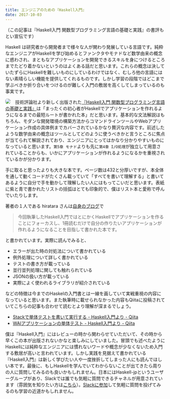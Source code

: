 ```yaml
---
title: エンジニアのための『Haskell入門』
date: 2017-10-03
---
```


（この記事は『Haskell入門 関数型プログラミング言語の基礎と実践』の書評もとい宣伝です）

Haskell は研究者から開発者まで様々な人が関わり発展している言語です。純粋なエンジニアがHaskellを学び始めるとファンクタやモナドなど数学由来の概念に惑わされ、まともなアプリケーションを開発できるスキルを身につけるところまでたどり着かないというのはよくある話だと思います。これらの概念は決していたずらにHaskellを難しいものにしているわけではなく、むしろ他の言語にはない素晴らしい機能を提供してくれるものです。しかし学習の段階ではどこまで学ぶべきか折り合いをつけるのが難しく入門の敷居を高くしてしまっているのも事実です。

<img src="https://i.gyazo.com/70659db6bd3b1fc0b61b38c515f36b86.png" align="left" style="margin-right: 15px; border-radius: 5px;"/>

技術評論社より新しく出版された[『Haskell入門 関数型プログラミング言語の基礎と実践』](https://www.amazon.co.jp/dp/4774192376)は「まったくの初心者がHaskellでアプリケーションを作れるようになるまでの最短ルートが書かれた本」だと思います。基本的な文法解説はもちろん、モダンな開発環境の構築方法からコマンドラインツールやWebアプリケーション作成の具体例までカバーされているかなり贅沢な内容です。前述したような数学由来の概念はツールとしてどのように使うべきかと言うところに焦点が当てられて解説されており、エンジニアにとってはかなり分かりやすいものになっていると思います。`第5章 モナド`よりも先に`第4章 I/O処理`が独立して用意されていることからも、いかにアプリケーションが作れるようになるかを重視されているかが分かります。

手に取ると思ったよりも大きな本です。ページ数は432と分厚いですが、本全体を通して動くコードがたくさん載っていて「すべてを書いて理解する」と書いてあるように自分で手を動かして理解したい人にはもってこいだと思います。表紙に紫と青で書かれたリストの括弧はとても印象的で、僕はリスト本と愛称で呼んでいたりします。

著者の１人である hiratara さんは[自身のブログ](http://hiratara.hatenadiary.jp/entry/2017/09/17/104015)で

> 今回執筆したHaskell入門ではとにかくHaskellでアプリケーションを作ることにフォーカスし、1冊読むだけで自分の作りたいアプリケーションが作れるようになることを目指して書かれた本です。

と書かれています。実際に読んでみると、

- エラーが出た時の対処法について書かれている
- 例外処理について詳しく書かれている
- テストの書き方が載っている
- 並行並列処理に関しても触れられている
- JSONの扱い方が載っている
- 実際によく使われるライブラリが紹介されている

などの特徴は今までのHaskelの入門書とは一線を画していて実戦重視の内容になっていると思います。また執筆時に載せられなかった内容もQiitaに投稿されていてこちらの記事も合わせて読むとより理解が深まるでしょう。

- [Stackで単体テストを書いて実行する - Haskell入門より - Qiita](https://qiita.com/hiratara/items/378e14b5d200fb8838fd)
- [WAIアプリケーションの単体テスト - Haskell入門より - Qiita](https://qiita.com/hiratara/items/4309484f942043fe4a17)

僕は『Haskell入門』にはレビューの時から関わらせていただいて、その時から早くこの本が出版されないかなと楽しみにしていました。冒頭でも述べたようにHaskellには純粋なエンジニアには慣れないワードや概念が少なくないため入門する敷居が高いと言われています。しかし実践を見据えて書かれている『Haskell入門』は新しく学びたい人や一度挫折してしまった人にも読んでほしい本です。最後に、もしHaskellを学んでいてわからないことが出てきたら周りの人に質問してみるのも良いかもしれません。日本にはHaskell-jpというユーザーグループがあり、Slackでは誰でも気軽に質問できるチャネルが用意されています（雰囲気を知りたい方は[こちら](https://haskell-jp.slackarchive.io/questions/page-17)）。[Slackに参加](https://join-haskell-jp-slack.herokuapp.com/)して気軽に質問を投げてみるのも学習の近道かもしれません。

